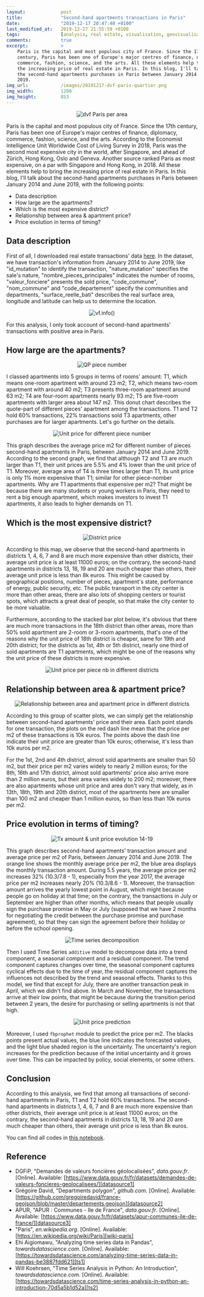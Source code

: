 ```yaml
---
layout:             post
title:              "Second-hand apartments transactions in Paris"
date:               "2019-12-17 20:47:40 +0100"
last_modified_at:   2019-12-27 21:55:59 +0100
tags:               [analysis, real estate, visualisation, geovisualisation]
comments:           true
excerpt:            >
    Paris is the capital and most populous city of France. Since the 17th
    century, Paris has been one of Europe's major centres of finance, diplomacy,
    commerce, fashion, science, and the arts. All these elements help to bring
    the increasing price of real estate in Paris. In this blog, I'll talk about
    the second-hand apartments purchases in Paris between January 2014 and June
    2019.
img_url:            /images/20191217-dvf-paris-quartier.png
img_width:          1280
img_height:         853
---
```


<p align="center">
  <img alt="dvf Paris per area"
  src="{{ site.baseurl }}/images/20191217-dvf-paris-quartier.png"/>
</p>

Paris is the capital and most populous city of France. Since the 17th century,
Paris has been one of Europe's major centres of finance, diplomacy, commerce,
fashion, science, and the arts. According to the Economist Intelligence Unit
Worldwide Cost of Living Survey in 2018, Paris was the second most expensive
city in the world, after Singapore, and ahead of Zürich, Hong Kong, Oslo and
Geneva. Another source ranked Paris as most expensive, on a par with Singapore
and Hong Kong, in 2018. All these elements help to bring the increasing price
of real estate in Paris. In this blog, I'll talk about the second-hand
apartments purchases in Paris between January 2014 and June 2019, with the
following points:
- Data description
- How large are the apartments?
- Which is the most expensive district?
- Relationship between area & apartment price?
- Price evolution in terms of timing?

## Data description
First of all, I downloaded real estate transactions' data [here][datasource1].
In the dataset, we have transaction's information from January 2014 to June
2019, like "id_mutation" to identify the transaction, "nature_mutation"
specifies the sale's nature, "nombre_pieces_principales" indicates the number
of rooms, "valeur_fonciere" presents the sold price, "code_commune",
"nom_commune" and "code_departement" specify the communities and departments,
"surface_reelle_bati" describes the real surface area, longitude and latitude
can help us to determine the location.

<p align="center">
  <img alt="vf.info()"
  src="{{ site.baseurl }}/images/20191217-vf-info.png"/>
</p>

For this analysis, I only took account of second-hand apartments' transactions
with positive area in Paris.

## How large are the apartments?

<p align="center">
  <img alt="QP piece number"
  src="{{ site.baseurl }}/images/20191217-quotepart-piece-number.png"/>
</p>

I classed apartments into 5 groups in terms of rooms' amount: T1, which means
one-room apartment with around 23 m2; T2, which means two-room apartment with
around 40 m2; T3 presents three-room apartment around 63 m2; T4 are four-room
apartments nearly 93 m2; T5 are five-room apartments with larger area about 147
m2. This donut chart describes the quote-part of different pieces' apartment
among the transactions. T1 and T2 hold 60% transactions, 22% transactions sold
T3 apartments, other purchases are for larger apartments. Let's go further on
the details.

<p align="center">
  <img alt="Unit price for different piece number"
  src="{{ site.baseurl }}/images/20191217-unit-price-piece-number.png"/>
</p>

This graph describes the average price m2 for different number of pieces
second-hand apartments in Paris, between January 2014 and June 2019. According
to the second graph, we find that although T2 and T3 are much larger than T1,
their unit prices are 5.5% and 4% lower than the unit price of T1. Moreover,
average area of T4 is three times larger than T1, its unit price is only 1%
more expensive than T1; similar for other piece-nomber apartments. Why are T1
apartments that expensive per m2? That might be because there are many students
or young workers in Paris, they need to rent a big enough apartment, which
makes investors to invest T1 apartments, it also leads to higher demands on T1.


## Which is the most expensive district?

<p align="center">
  <img alt="District price"
  src="{{ site.baseurl }}/images/20191217-district-price.png"/>
</p>

According to this map, we observe that the second-hand apartments in districts
1, 4, 6, 7 and 8 are much more expensive than other districts, their average
unit price is at least 11000 euros; on the contrary, the second-hand apartments
in districts 13, 18, 19 and 20 are much cheaper than others, their average unit
price is less than 8k euros. This might be caused by geographical positions,
number of pieces, apartment's state, performance of energy, public security,
etc. The public transport in the city center is more than other areas, there
are also lots of shopping centers or tourist spots, which attracts a great deal
of people, so that make the city center to be more valuable.

Furthermore, according to the stacked bar plot below, it's obvious that there
are much more transactions in the 18th district than other areas, more than 50%
sold apartment are 2-room or 3-room apartments, that's one of the reasons why
the unit price of 18th district is cheaper, same for 19th and 20th district;
for the districts as 1st, 4th or 5th district, nearly one third of sold
apartments are T1 apartments, which might be one of the reasons why the unit
price of these districts is more expensive.

<p align="center">
  <img alt="Unit price per piece nb in different districts"
  src="{{ site.baseurl }}/images/20191217-unit-price-piece-number-district.png"/>
</p>

## Relationship between area & apartment price?

<p align="center">
  <img alt="Relationship between area and apartment price in different districts"
  src="{{ site.baseurl }}/images/20191217-area-price-district.png"/>
</p>

According to this group of scatter plots, we can simply get the relationship
between second-hand apartments' price and their area. Each point stands for one
transaction, the plots on the red dash line mean that the price per m2 of these
transactions is 10k euros. The points above the dash line indicate their unit
price are greater than 10k euros; otherwise, it's less than 10k euros per m2.

For the 1st, 2nd and 4th district, almost sold apartments are smaller than 50
m2, but their price per m2 varies widely to nearly 2 million euros; for the
8th, 16th and 17th district, almost sold apartments' price also arrive more
than 2 million euros, but their area varies widely to 200 m2; moreover, there
are also apartments whose unit price and area don't vary that widely, as in
13th, 18th, 19th and 20th district, most of the apartments here are smaller
than 100 m2 and cheaper than 1 million euros, so than less than 10k euros per
m2.

## Price evolution in terms of timing?

<p align="center">
  <img alt="Tx amount & unit price evolution 14-19"
  src="{{ site.baseurl }}/images/20191217-transaction-amount-unit-price-1419.png"/>
</p>

This graph describes second-hand apartments' transaction amount and average
price per m2 of Paris, between January 2014 and June 2019. The orange line
shows the monthly average price per m2, the blue area displays the monthly
transaction amount. During 5.5 years, the average price per m2 increases 32%
(10.3/7.8 - 1), especially from the year 2017, the average price per m2
increases nearly 20% (10.3/8.6 - 1). Moreover, the transaction amount arrives
the yearly lowest point in August, which might because people go on holiday at
that time; on the contrary, the transactions in July or September are higher
than other months, which means that people usually sign the purchase promise in
May or July (supposed that we have 2 months for negotiating the credit between
the purchase promise and purchase agreement), so that they can sign the
agreement before their holiday or before the school opening.

<p align="center">
  <img alt="Time series decomposition"
  src="{{ site.baseurl }}/images/20191217-ts-decomposition.png"/>
</p>

Then I used Time Series `additive` model to decompose data into a trend
component, a seasonal component and a residual component. The trend component
captures changes over time, the seasonal component captures cyclical effects
due to the time of year, the residual component captures the influences not
described by the trend and seasonal effects. Thanks to this model, we find that
except for July, there are another transaction peak in April, which we didn't
find above. In March and November, the transactions arrive at their low points,
that might be because during the transition period between 2 years, the desire
for purchasing or selling apartments is not that high.

<p align="center">
  <img alt="Unit price prediction"
  src="{{ site.baseurl }}/images/20191217-unit-price-prediction.png"/>
</p>

Moreover, I used `fbprophet` module to predict the price per m2. The blacks
points present actual values, the blue line indicates the forecasted values,
and the light blue shaded region is the uncertainty. The uncertainty's region
increases for the prediction because of the initial uncertainty and it grows
over time. This can be impacted by policy, social elements, or some others.

## Conclusion
According to this analysis, we find that among all transactions of second-hand
apartments in Paris, T1 and T2 hold 60% transactions. The second-hand
apartments in districts 1, 4, 6, 7 and 8 are much more expensive than other
districts, their average unit price is at least 11000 euros; on the contrary,
the second-hand apartments in districts 13, 18, 19 and 20 are much cheaper than
others, their average unit price is less than 8k euros.

You can find all codes in [this notebook][notebook].

## Reference
- DGFiP, "Demandes de valeurs foncières géolocalisées", _data.gouv.fr_. [Online]. Available: [https://www.data.gouv.fr/fr/datasets/demandes-de-valeurs-foncieres-geolocalisees/][datasource1]
- Grégoire David, "Departments polygon", _github.com_. [Online]. Available: [https://github.com/gregoiredavid/france-geojson/blob/master/departements.geojson][datasource2]
- APUR, "APUR : Communes - Ile de France", _data.gouv.fr_. [Online]. Available: [https://www.data.gouv.fr/fr/datasets/apur-communes-ile-de-france/][datasource3]
- "Paris", _en.wikipedia.org_. [Online]. Available: [https://en.wikipedia.org/wiki/Paris][wiki-paris]
- Ehi Aigiomawu, "Analyzing time series data in Pandas", _towardsdatascience.com_. [Online]. Available: [https://towardsdatascience.com/analyzing-time-series-data-in-pandas-be3887fdd621][ts1]
- Will Koehrsen, "Time Series Analysis in Python: An Introduction", _towardsdatascience.com_. [Online]. Available: [https://towardsdatascience.com/time-series-analysis-in-python-an-introduction-70d5a5b1d52a][ts2]

[datasource1]: https://www.data.gouv.fr/fr/datasets/demandes-de-valeurs-foncieres-geolocalisees/
[datasource2]: https://github.com/gregoiredavid/france-geojson/blob/master/departements.geojson
[datasource3]: https://www.data.gouv.fr/fr/datasets/apur-communes-ile-de-france/
[wiki-paris]: https://en.wikipedia.org/wiki/Paris
[notebook]: https://github.com/jingwen-z/python-playground/blob/master/analysis/dvf/dvf_Paris_analysis.ipynb
[ts1]: https://towardsdatascience.com/analyzing-time-series-data-in-pandas-be3887fdd621
[ts2]: https://towardsdatascience.com/time-series-analysis-in-python-an-introduction-70d5a5b1d52a
